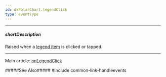 ```yaml
---
id: dxPolarChart.legendClick
type: eventType
---
```

---
##### shortDescription
Raised when a [legend item](/concepts/05%20Widgets/PolarChart/10%20Visual%20Elements/120%20Legend.md '/Documentation/Guide/UI_Components/PolarChart/Visual_Elements/#Legend') is clicked or tapped.

---
Main article: [onLegendClick](/api-reference/20%20Data%20Visualization%20Widgets/dxPolarChart/1%20Configuration/onLegendClick.md '/Documentation/ApiReference/UI_Components/dxPolarChart/Configuration/#onLegendClick')

#####See Also#####
#include common-link-handleevents